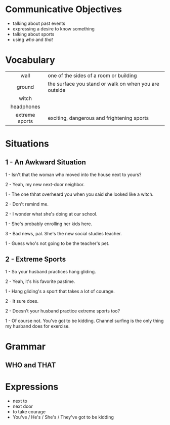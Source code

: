 # Communicative Objectives
- talking about past events
- expressing a desire to know something
- talking about sports
- using *who* and *that*


# Vocabulary
|||
|:---:|---|
| wall | one of the sides of a room or building |
| ground | the surface you stand or walk on when you are outside |
| witch | |
| headphones | |
| extreme sports | exciting, dangerous and frightening sports |


# Situations
## 1 - An Awkward Situation
1 - Isn't that the woman who moved into the house next to yours?

2 - Yeah, my new next-door neighbor.

1 - The one thhat overheard you when you said she looked like a witch.

2 - Don't remind me.

2 - I wonder what she's doing at our school.

1 - She's probably enrolling her kids here.

3 - Bad news, pal. She's the new social studies teacher.

1 - Guess who's not going to be the teacher's pet.

## 2 - Extreme Sports
1 - So your husband practices hang gliding.

2 - Yeah, it's his favorite pastime.

1 - Hang gliding's a sport that takes a lot of courage.

2 - It sure does.

2 - Doesn't your husband practice extreme sports too?

1 - Of course not. You've got to be kidding. Channel surfing is the only thing my husband does for exercise.


# Grammar
## WHO and THAT


# Expressions
- next to
- next door
- to take courage
- You've / He's / She's / They've got to be kidding
